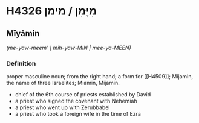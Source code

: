 # H4326 מִיָּמִן / מימן

## Mîyâmin

_(me-yaw-meem' | mih-yaw-MIN | mee-ya-MEEN)_

### Definition

proper masculine noun; from the right hand; a form for [[H4509]]; Mijamin, the name of three Israelites; Miamin, Mijamin.

- chief of the 6th course of priests established by David
- a priest who signed the covenant with Nehemiah
- a priest who went up with Zerubbabel
- a priest who took a foreign wife in the time of Ezra
